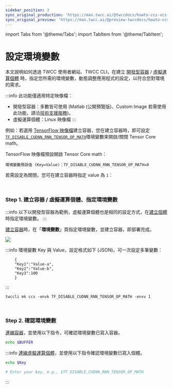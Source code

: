 ```yaml
---
sidebar_position: 3
sync_original_production: 'https://man.twcc.ai/@twccdocs/howto-ccs-vcs-setup-env-variable-zh' 
sync_original_preview: 'https://man.twcc.ai/@preview-twccdocs/howto-ccs-vcs-setup-env-variable-zh' 
---
```


import Tabs from '@theme/Tabs';
import TabItem from '@theme/TabItem';

# 設定環境變數

本文說明如何透過 TWCC 使用者網站、TWCC CLI，在建立 [開發型容器](/docs/ccs-interactive-container/user-guides/create-connect/create-container) / [虛擬運算個體](../user-guides/create/create-instances.md) 時，指定您所需的環境變數，動態調整應用程式的設定，以符合您對環境的需求。

:::info
此功能僅適用特定映像檔：
- 開發型容器：多數皆可使用 (Matlab (公開預覽版)、Custom Image 若需使用此功能，請洽<a href = "mailto:isupport@twcc.ai"><ins>技術支援服務</ins></a>)。
- 虛擬運算個體：Linux 映像檔
:::


例如：若選用 [TensorFlow 映像檔](/docs/ccs-interactive-container-concepts-images/tensorflow)建立容器，您在建立容器時，即可設定 [`TF_DISABLE_CUDNN_RNN_TENSOR_OP_MATH`](https://docs.nvidia.com/deeplearning/frameworks/tensorflow-user-guide/index.html#tf_disable_cudnn_rnn_tensor_op_math)環境變數來開啟/關閉 Tensor Core math。


TensorFlow 映像檔預設開啟 Tensor Core math：

```
環境變數預設值 (Key=Value)：TF_DISABLE_CUDNN_RNN_TENSOR_OP_MATH=0
```

若需設定為關閉，您可在建立容器時指定 value 為 `1`：

<br/>

### Step 1. 建立容器 / 虛擬運算個體、指定環境變數

<Tabs>

<TabItem value="TWCC 入口網站" label="TWCC 入口網站">

:::info
以下以開發型容器為範例，虛擬運算個體也是相同的設定方式，在[<ins>建立個體</ins>](../user-guides/create/create-instances.md)時指定環境變數。
:::


[建立容器](/docs/ccs-interactive-container/user-guides/create-connect/create-container)時，在「**環境變數**」頁指定環境變數，並建立容器，即部署完成。

![](https://cos.twcc.ai/SYS-MANUAL/uploads/upload_c1248dbb9deb8a4b57a4f8c8eddb5c36.png)

:::info
環境變數 Key 與 Value，設定格式如下 (JSON)，可一次設定多筆變數：

```
    {
    "Key1":"Value-a",
    "Key2":"Value-b",
    "Key3":100
    }
```

:::

</TabItem>

<TabItem value="TWCC CLI" label="TWCC CLI">

```
twccli mk ccs -envk TF_DISABLE_CUDNN_RNN_TENSOR_OP_MATH -envv 1  
```

</TabItem>

</Tabs>

<br/>


### Step 2. 確認環境變數

[連線容器](/docs/ccs-interactive-container/user-guides/create-connect/connect-container)，並使用以下指令，可確認環境變數已寫入容器。

```bash
echo $BUFFER
```

:::info
[<ins>連線虛擬運算個體</ins>](../user-guides/connecting/linux/from-windows.md)，並使用以下指令確認環境變數已寫入個體。

```bash
echo $Key

# Enter your key, e.g., $TF_DISABLE_CUDNN_RNN_TENSOR_OP_MATH
```
:::